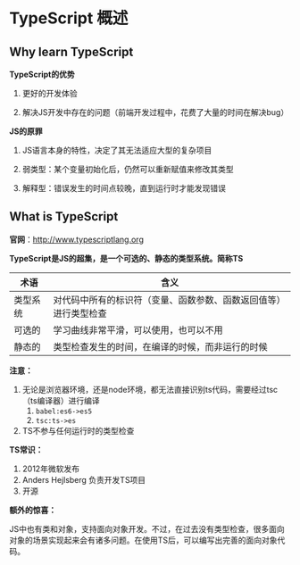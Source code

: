 # TypeScript 概述



## Why learn TypeScript



**TypeScript的优势**

1. 更好的开发体验

2. 解决JS开发中存在的问题（前端开发过程中，花费了大量的时间在解决bug）

**JS的原罪**

1. JS语言本身的特性，决定了其无法适应大型的复杂项目

2. 弱类型：某个变量初始化后，仍然可以重新赋值来修改其类型

3. 解释型：错误发生的时间点较晚，直到运行时才能发现错误



## What is TypeScript 	

**官网**：http://www.typescriptlang.org

**TypeScript是JS的超集，是一个可选的、静态的类型系统。简称TS**

| 术语     | 含义                                                         |
| -------- | ------------------------------------------------------------ |
| 类型系统 | 对代码中所有的标识符（变量、函数参数、函数返回值等）进行类型检查 |
| 可选的   | 学习曲线非常平滑，可以使用，也可以不用                       |
| 静态的   | 类型检查发生的时间，在编译的时候，而非运行的时候             |



**注意：**

1. 无论是浏览器环境，还是node环境，都无法直接识别ts代码，需要经过tsc（ts编译器）进行编译
   1. `babel:es6->es5`
   2. `tsc:ts->es`
2. TS不参与任何运行时的类型检查

**TS常识：**

1. 2012年微软发布
2. Anders Hejlsberg 负责开发TS项目
3. 开源

**额外的惊喜：**

JS中也有类和对象，支持面向对象开发。不过，在过去没有类型检查，很多面向对象的场景实现起来会有诸多问题。在使用TS后，可以编写出完善的面向对象代码。

